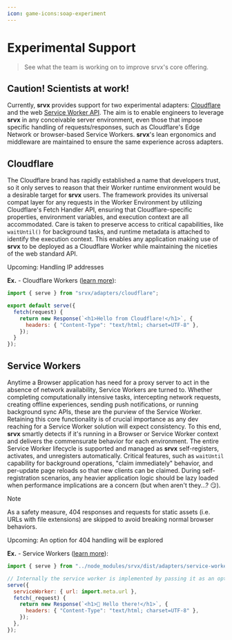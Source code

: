 ```yaml
---
icon: game-icons:soap-experiment
---
```


# Experimental Support

> See what the team is working on to improve srvx's core offering.

## Caution! Scientists at work!

Currently, **srvx** provides support for two experimental adapters: [Cloudflare][Cloudflare] and the web [Service Worker API][Service Worker].
The aim is to enable engineers to leverage **srvx** in any conceivable server environment,
even those that impose specific handling of requests/responses, such as Cloudflare's Edge Network or browser-based Service Workers.
**srvx**'s lean ergonomics and middleware are maintained to ensure the same experience across adapters.

## Cloudflare

The Cloudflare brand has rapidly established a name that developers trust,
so it only serves to reason that their Worker runtime environment would be a desirable target for **srvx** users.
The framework provides its universal compat layer for any requests in the Worker Environment by utilizing Cloudflare's Fetch Handler API,
ensuring that Cloudflare-specific properties, environment variables, and execution context are all accommodated.
Care is taken to preserve access to critical capabilities, like `waitUntil()` for background tasks, and
runtime metadata is attached to identify the execution context. This enables any application making use of **srvx**
to be deployed as a Cloudflare Worker while maintaining the niceties of the web standard API.

Upcoming: Handling IP addresses

**Ex.** - Cloudflare Workers ([learn more](https://www.cloudflare.com/developer-platform/products/workers/)):
```js
import { serve } from "srvx/adapters/cloudflare";

export default serve({
  fetch(request) {
    return new Response(`<h1>Hello from Cloudflare!</h1>`, {
      headers: { "Content-Type": "text/html; charset=UTF-8" },
    });
  }
});
```

## Service Workers

Anytime a Browser application has need for a proxy server to act in the absence of network availability, Service Workers are turned to. Whether completing computationally intensive tasks,
intercepting network requests, creating offline experiences, sending push notifications, or running background sync APIs, these are the purview of the
Service Worker. Retaining this core functionality is of crucial importance as any dev reaching for a Service Worker solution will expect consistency.
To this end, **srvx** smartly detects if it's running in a Browser or Service Worker context and delivers the commensurate behavior for each environment.
The entire Service Worker lifecycle is supported and managed as **srvx** self-registers, activates, and unregisters automatically. Critical features,
such as `waitUntil` capability for background operations, "claim immediately" behavior, and per-update page reloads so that new clients can be claimed.
During self-registration scenarios, any heavier application logic should be lazy loaded when performance implications are a concern (but when aren't they...? :smirk:).

> [!NOTE]
> As a safety measure, 404 responses and requests for static assets (i.e. URLs with file extensions) are skipped to avoid breaking normal browser behaviors.

Upcoming: An option for 404 handling will be explored

**Ex.** - Service Workers ([learn more](https://stackblitz.com/github/h3js/srvx/tree/main/playground?file=app.mjs)):
```js
import { serve } from "../node_modules/srvx/dist/adapters/service-worker.mjs";

// Internally the service worker is implemented by passing it as an option to the `serve()` function alongside `fetch()`
serve({
  serviceWorker: { url: import.meta.url },
  fetch(_request) {
    return new Response(`<h1>👋 Hello there!</h1>`, {
      headers: { "Content-Type": "text/html; charset=UTF-8" },
    });
  },
});
```

[Cloudflare]: https://www.cloudflare.com/
[Service Worker]: https://developer.mozilla.org/en-US/docs/Web/API/Service_Worker_API
